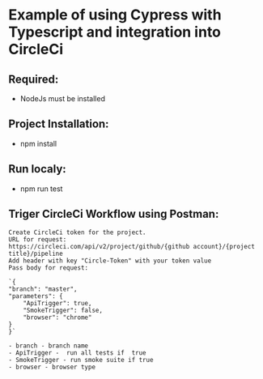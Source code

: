  # Example of using Cypress with Typescript and integration into CircleCi

 ## Required:
 - NodeJs must be installed

## Project Installation:
 - npm install

## Run localy: 
 - npm run test

## Triger CircleCi Workflow using Postman:
    Create CircleCi token for the project.
    URL for request:
    https://circleci.com/api/v2/project/github/{github account}/{project title}/pipeline
    Add header with key "Circle-Token" with your token value
    Pass body for request:

    `{
    "branch": "master",
    "parameters": {
        "ApiTrigger": true,
        "SmokeTrigger": false,
        "browser": "chrome"
    }
    }`

    - branch - branch name
    - ApiTrigger -  run all tests if  true
    - SmokeTrigger - run smoke suite if true
    - browser - browser type

